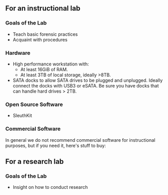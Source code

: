 ## For an instructional lab

### Goals of the Lab

- Teach basic forensic practices
- Acquaint with procedures

### Hardware

- High performance workstation with:
  - At least 16GiB of RAM.
  - At least 3TB of local storage, ideally \>8TB.
- SATA docks to allow SATA drives to be plugged and unplugged. Ideally
  connect the docks with USB3 or eSATA. Be sure you have docks that can
  handle hard drives \> 2TB.

### Open Source Software

- SleuthKit

### Commercial Software

In general we do not recommend commercial software for instructional
purposes, but if you need it, here's stuff to buy:

## For a research lab

### Goals of the Lab

- Insight on how to conduct research